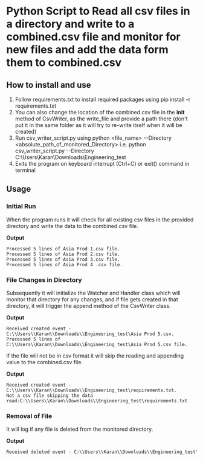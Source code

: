 # Python Script to Read all csv files in a directory and write to a combined.csv file and monitor for new files and add the data form them to combined.csv

## How to install and use
1. Follow requirements.txt to install required packages using pip install -r requirements.txt
2. You can also change the location of the combined.csv file in the __init__ method of CsvWriter, as the write_file and provide a path there (don't put it in the same folder as it will try to re-write itself when it will be created)
3. Run csv_writer_script.py using python <file_name> --Directory <absolute_path_of_monitored_Directory> i.e. python csv_writer_script.py --Directory C:\\Users\\Karan\\Downloads\\Engineering_test
4. Exits the program on keyboard interrupt (Ctrl+C) or exit() command in terminal

## Usage

### Initial Run

When the program runs it will check for all existing csv files in the provided directory and write the data to the combined.csv file.

**Output**
```
Processed 5 lines of Asia Prod 1.csv file.
Processed 5 lines of Asia Prod 2.csv file.
Processed 5 lines of Asia Prod 3.csv file.
Processed 5 lines of Asia Prod 4 .csv file.
```

### File Changes in Directory

Subsequently it will initialize the Watcher and Handler class which will monitor that directory for any changes, and if file gets created in that
directory, it will trigger the append method of the CsvWriter class.

**Output**
```
Received created event - C:\\Users\\Karan\\Downloads\\Engineering_test\Asia Prod 5.csv.
Processed 5 lines of C:\\Users\\Karan\\Downloads\\Engineering_test\Asia Prod 5.csv file.
```

If the file will not be in csv format it will skip the reading and appending value to the combined.csv file.

**Output**
```
Received created event - C:\\Users\\Karan\\Downloads\\Engineering_test\requirements.txt.
Not a csv file skipping the data read:C:\\Users\\Karan\\Downloads\\Engineering_test\requirements.txt
```

### Removal of File 

It will log if any file is deleted from the monitored directory.


**Output**
```python
Received deleted event - C:\\Users\\Karan\\Downloads\\Engineering_test\requirements.txt.s
```
